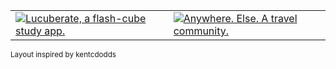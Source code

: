 <div align="center">
  <table border="0" cellspacing="0" cellpadding="0">
    <tbody>
      <tr>
        <td>
          <a href="https://lucuberate.herokuapp.com/">
            <img
              alt="Lucuberate, a flash-cube study app."
              src="https://i.ibb.co/98fJmq5/Screen-Shot-2021-01-01-at-11-29-24-AM.png"
            />
          </a>
        </td>
        <td>
          <a href="https://anywhere-else-app.herokuapp.com/">
            <img
              alt="Anywhere. Else. A travel community."
              src="https://i.ibb.co/vVcthTB/Screen-Shot-2021-01-01-at-11-28-58-AM.png"
            />
          </a>
        </td>
      </tr>
    </tbody>
  </table>
</div>

<sub>Layout inspired by kentcdodds</sub>
